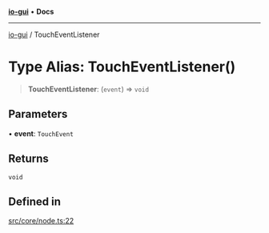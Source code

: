 [**io-gui**](../README.md) • **Docs**

***

[io-gui](../README.md) / TouchEventListener

# Type Alias: TouchEventListener()

> **TouchEventListener**: (`event`) => `void`

## Parameters

• **event**: `TouchEvent`

## Returns

`void`

## Defined in

[src/core/node.ts:22](https://github.com/io-gui/io/blob/main/src/core/node.ts#L22)
